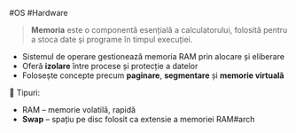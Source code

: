 #OS #Hardware

> **Memoria** este o componentă esențială a calculatorului, folosită pentru a stoca date și programe în timpul execuției.

- Sistemul de operare gestionează memoria RAM prin alocare și eliberare
- Oferă **izolare** între procese și protecție a datelor
- Folosește concepte precum **paginare**, **segmentare** și **memorie virtuală**

🧠 Tipuri:
- RAM – memorie volatilă, rapidă
- **Swap** – spațiu pe disc folosit ca extensie a memoriei RAM#arch 